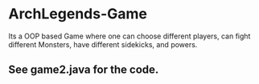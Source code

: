 # ArchLegends-Game
Its a OOP based Game where one can choose different players, can fight different Monsters, have different sidekicks, and powers.
## See game2.java for the code.
